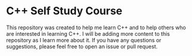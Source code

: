 # C++ Self Study Course

This repository was created to help me learn C++ and to help others who are interested in learning C++. I will be adding more content to this repository as I learn more about it. If you have any questions or suggestions, please feel free to open an issue or pull request.
